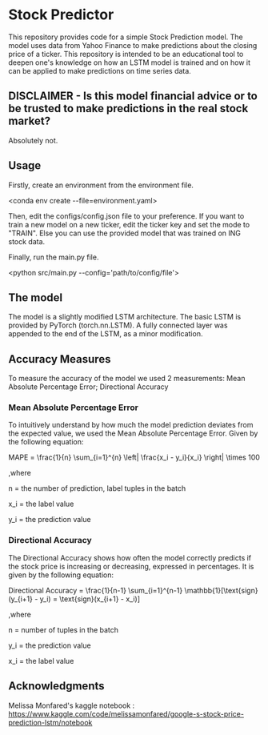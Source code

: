 # Stock Predictor

This repository provides code for a simple Stock Prediction model. The model uses data from Yahoo Finance to make predictions about the closing price of a ticker. This repository is intended to be an educational tool to deepen one's knowledge on how an LSTM model is trained and on how it can be applied to make predictions on time series data. 

## DISCLAIMER - Is this model financial advice or to be trusted to make predictions in the real stock market?

Absolutely not.

## Usage

Firstly, create an environment from the environment file.

<conda env create --file=environment.yaml>

Then, edit the configs/config.json file to your preference. If you want to train a new model on a new ticker, edit the ticker key and set the mode to "TRAIN". Else you can use the provided model that was trained on ING stock data.

Finally, run the main.py file.

<python src/main.py --config='path/to/config/file'>

## The model

The model is a slightly modified LSTM architecture. The basic LSTM is provided by PyTorch (torch.nn.LSTM). A fully connected layer was appended to the end of the LSTM, as a minor modification. 

## Accuracy Measures

To measure the accuracy of the model we used 2 measurements: Mean Absolute Percentage Error; Directional Accuracy

### Mean Absolute Percentage Error

To intuitively understand by how much the model prediction deviates from the expected value, we used the Mean Absolute Percentage Error. Given by the following equation:

MAPE = \frac{1}{n} \sum_{i=1}^{n} \left| \frac{x_i - y_i}{x_i} \right| \times 100

,where

n = the number of prediction, label tuples in the batch

x_i = the label value

y_i = the prediction value

### Directional Accuracy 

The Directional Accuracy shows how often the model correctly predicts if the stock price is increasing or decreasing, expressed in percentages. It is given by the following equation:

Directional Accuracy = \frac{1}{n-1} \sum_{i=1}^{n-1} \mathbb{1}[\text{sign}(y_{i+1} - y_i) = \text{sign}(x_{i+1} - x_i)]

,where

n = number of tuples in the batch

y_i = the prediction value

x_i = the label value

## Acknowledgments
Melissa Monfared's kaggle notebook : https://www.kaggle.com/code/melissamonfared/google-s-stock-price-prediction-lstm/notebook
